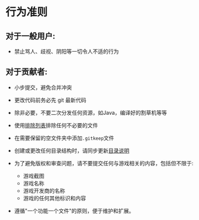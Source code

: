 # 行为准则

## 对于一般用户:

- 禁止骂人、歧视、阴阳等一切令人不适的行为

## 对于贡献者:

- 小步提交，避免合并冲突
- 更改代码前务必先 git 最新代码
- 除非必要，不要二次分发任何资源，如Java，编译好的割草机等等
- 使用[排除列表](.gitignore)排除任何不必要的文件
- 在需要保留的空文件夹中添加`.gitkeep`文件
- 创建或更改任何目录结构时，请同步更新[目录说明](./DirInfo.md)
- 为了避免版权和审查问题，请不要提交任何与游戏相关的内容，包括但不限于:
  
  - 游戏截图
  - 游戏名称
  - 游戏开发商的名称
  - 游戏的任何其他标识和内容
- 遵循"一个功能一个文件"的原则，便于维护和扩展。

